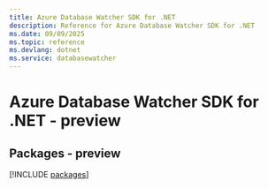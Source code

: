```yaml
---
title: Azure Database Watcher SDK for .NET
description: Reference for Azure Database Watcher SDK for .NET
ms.date: 09/09/2025
ms.topic: reference
ms.devlang: dotnet
ms.service: databasewatcher
---
```

# Azure Database Watcher SDK for .NET - preview
## Packages - preview
[!INCLUDE [packages](database-watcher-index.md)]